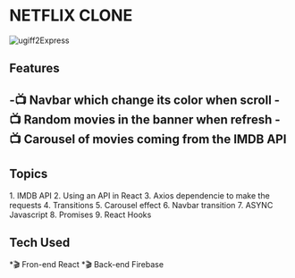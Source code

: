 <h1>NETFLIX CLONE</h1>



![ugiff2Express](https://user-images.githubusercontent.com/79268599/164725470-1c76960c-5f76-4293-b9f4-09173424f708.gif)


<h2>Features<h2>
-📺 Navbar which change its color when scroll
-📺 Random movies in the banner when refresh
-📺 Carousel of movies coming from the IMDB API

<h2>Topics</h2> 
1. IMDB API
2. Using an API in React
3. Axios dependencie to make the requests
4. Transitions
5. Carousel effect
6. Navbar transition
7. ASYNC Javascript
8. Promises
9. React Hooks

<h2>Tech Used</h2>
*🎬 Fron-end React
*🎬 Back-end Firebase


